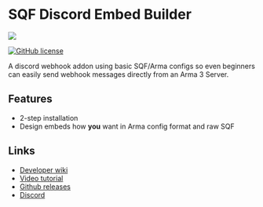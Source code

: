 # SQF Discord Embed Builder
![](https://github.com/ConnorAU/SQFDiscordEmbedBuilder/blob/master/SQFDiscordEmbedBuilder.png)

[![GitHub license](https://img.shields.io/github/license/ConnorAU/SQFDiscordEmbedBuilder.svg)](https://github.com/ConnorAU/SQFDiscordEmbedBuilder/blob/master/LICENSE)

A discord webhook addon using basic SQF/Arma configs so even beginners can easily send webhook messages directly from an Arma 3 Server.

## Features
- 2-step installation
- Design embeds how **you** want in Arma config format and raw SQF

## Links
* [Developer wiki](https://github.com/ConnorAU/SQFDiscordEmbedBuilder/wiki/Home)
* [Video tutorial](https://youtu.be/cEWo6Anlliw)
* [Github releases](https://github.com/ConnorAU/SQFDiscordEmbedBuilder/releases)
* [Discord](https://discord.gg/DMkxetD)
